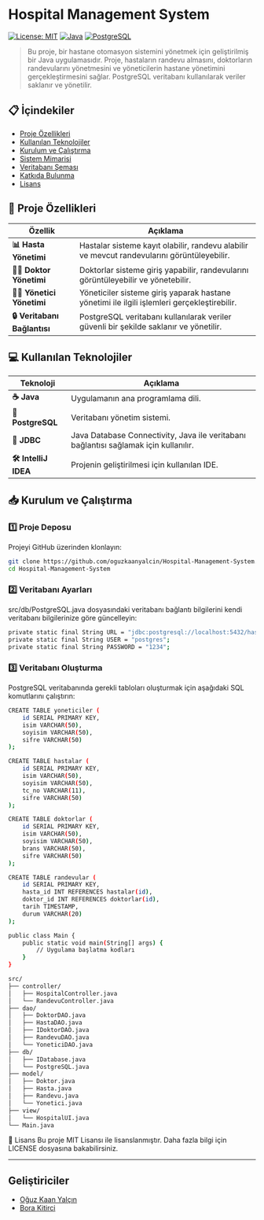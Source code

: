 # Hospital Management System

[![License: MIT](https://img.shields.io/badge/License-MIT-yellow.svg)](https://opensource.org/licenses/MIT)
[![Java](https://img.shields.io/badge/Java-17-orange.svg)](https://www.oracle.com/java/)
[![PostgreSQL](https://img.shields.io/badge/PostgreSQL-14-blue.svg)](https://www.postgresql.org/)

> Bu proje, bir hastane otomasyon sistemini yönetmek için geliştirilmiş bir Java uygulamasıdır. Proje, hastaların randevu almasını, doktorların randevularını yönetmesini ve yöneticilerin hastane yönetimini gerçekleştirmesini sağlar. PostgreSQL veritabanı kullanılarak veriler saklanır ve yönetilir.

## 📋 İçindekiler

- [Proje Özellikleri](#-proje-özellikleri)
- [Kullanılan Teknolojiler](#-kullanılan-teknolojiler)
- [Kurulum ve Çalıştırma](#-kurulum-ve-çalıştırma)
- [Sistem Mimarisi](#-sistem-mimarisi)
- [Veritabanı Şeması](#-veritabanı-şeması)
- [Katkıda Bulunma](#-katkıda-bulunma)
- [Lisans](#-lisans)

## 🚀 Proje Özellikleri

| Özellik | Açıklama |
|---------|----------|
| **📊 Hasta Yönetimi** | Hastalar sisteme kayıt olabilir, randevu alabilir ve mevcut randevularını görüntüleyebilir. |
| **👨‍⚕️ Doktor Yönetimi** | Doktorlar sisteme giriş yapabilir, randevularını görüntüleyebilir ve yönetebilir. |
| **👨‍💼 Yönetici Yönetimi** | Yöneticiler sisteme giriş yaparak hastane yönetimi ile ilgili işlemleri gerçekleştirebilir. |
| **🔒 Veritabanı Bağlantısı** | PostgreSQL veritabanı kullanılarak veriler güvenli bir şekilde saklanır ve yönetilir. |

## 💻 Kullanılan Teknolojiler

| Teknoloji | Açıklama |
|-----------|----------|
| **☕ Java** | Uygulamanın ana programlama dili. |
| **🐘 PostgreSQL** | Veritabanı yönetim sistemi. |
| **🔌 JDBC** | Java Database Connectivity, Java ile veritabanı bağlantısı sağlamak için kullanılır. |
| **🛠️ IntelliJ IDEA** | Projenin geliştirilmesi için kullanılan IDE. |

## 📥 Kurulum ve Çalıştırma

### 1️⃣ Proje Deposu
Projeyi GitHub üzerinden klonlayın:

```bash
git clone https://github.com/oguzkaanyalcin/Hospital-Management-System.git
cd Hospital-Management-System
```
### 2️⃣ Veritabanı Ayarları
src/db/PostgreSQL.java dosyasındaki veritabanı bağlantı bilgilerini kendi veritabanı bilgilerinize göre güncelleyin:
```bash
private static final String URL = "jdbc:postgresql://localhost:5432/hastane_db";
private static final String USER = "postgres";
private static final String PASSWORD = "1234";
```

### 3️⃣ Veritabanı Oluşturma
PostgreSQL veritabanında gerekli tabloları oluşturmak için aşağıdaki SQL komutlarını çalıştırın:
```bash 
CREATE TABLE yoneticiler (
    id SERIAL PRIMARY KEY,
    isim VARCHAR(50),
    soyisim VARCHAR(50),
    sifre VARCHAR(50)
);

CREATE TABLE hastalar (
    id SERIAL PRIMARY KEY,
    isim VARCHAR(50),
    soyisim VARCHAR(50),
    tc_no VARCHAR(11),
    sifre VARCHAR(50)
);

CREATE TABLE doktorlar (
    id SERIAL PRIMARY KEY,
    isim VARCHAR(50),
    soyisim VARCHAR(50),
    brans VARCHAR(50),
    sifre VARCHAR(50)
);

CREATE TABLE randevular (
    id SERIAL PRIMARY KEY,
    hasta_id INT REFERENCES hastalar(id),
    doktor_id INT REFERENCES doktorlar(id),
    tarih TIMESTAMP,
    durum VARCHAR(20)
);
```
```bash
public class Main {
    public static void main(String[] args) {
        // Uygulama başlatma kodları
    }
}
```
```bash
src/
├── controller/
│   ├── HospitalController.java
│   └── RandevuController.java
├── dao/
│   ├── DoktorDAO.java
│   ├── HastaDAO.java
│   ├── IDoktorDAO.java
│   ├── RandevuDAO.java
│   └── YoneticiDAO.java
├── db/
│   ├── IDatabase.java
│   └── PostgreSQL.java
├── model/
│   ├── Doktor.java
│   ├── Hasta.java
│   ├── Randevu.java
│   └── Yonetici.java
├── view/
│   └── HospitalUI.java
└── Main.java
```

📄 Lisans
Bu proje MIT Lisansı ile lisanslanmıştır. Daha fazla bilgi için LICENSE dosyasına bakabilirsiniz.

---
## Geliştiriciler

- [Oğuz Kaan Yalçın](https://github.com/oguzkaanyalcin)
- [Bora Kitirci](https://github.com/borakitirci)

